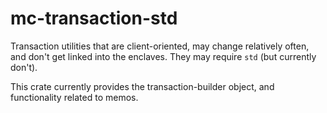 # mc-transaction-std

Transaction utilities that are client-oriented, may change relatively often,
and don't get linked into the enclaves. They may require `std` (but currently don't).

This crate currently provides the transaction-builder object, and functionality
related to memos.
